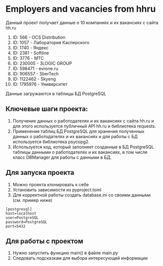 # Employers and vacancies from hhru

Данный проект получает данные о 10 компаниях и их вакансиях с сайта hh.ru
1. ID: 566 - OCS Distribution 
2. ID: 1057 - Лаборатория Касперского 
3. ID: 1740 - Яндекс 
4. ID: 2381 - Softline  
5. ID: 3776 - МТС 
6. ID: 230005 - 3LOGIC GROUP 
7. ID: 598471 - evrone.ru 
8. ID: 906557 - SberTech 
9. ID: 1122462 - Skyeng 
10. ID: 1795976 - Университет

Данные загружаются в таблицы БД PostgreSQL

## Ключевые шаги проекта:
1. Получение данных о работодателях и их вакансиях с сайта hh.ru и для этого используется публичный API hh.ru и библиотека requests. 
2. Применение таблиц БД PostgreSQL для хранения полученных данных о работодателях и их вакансиях и для работы с БД используется библиотека psycopg2. 
3. Используется код, который заполняет созданные в БД PostgreSQL таблицы данными о работодателях и их вакансиях, в том числе класс DBManager для работы с данными в БД.

## Для запуска проекта
1. Можно проекта клонировать к себе
2. Установить зависимости из pyproject.toml 
3. Для корректной работы создать database.ini со своими данными (см. пример ниже)

```
[postgresql]
host=localhost
user=PostgreSQL
password=PostgreSQL
port=5432
```

## Для работы с проектом
1. Нужно запустить функцию main() в файле main.py
2. Следовать подсказкам для выбора интересующей информации
